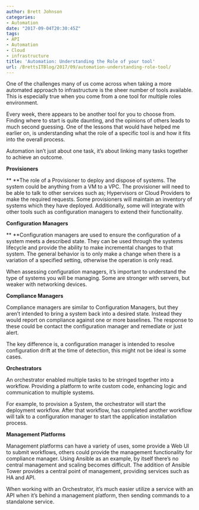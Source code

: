 ```yaml
---
author: Brett Johnson
categories:
- Automation
date: "2017-09-04T20:30:45Z"
tags:
- API
- Automation
- Cloud
- infrastructure
title: 'Automation: Understanding the Role of your tool'
url: /BrettsITBlog/2017/09/automation-understanding-role-tool/
---
```


One of the challenges many of us come across when taking a more automated approach to infrastructure is the sheer number of tools available. This is especially true when you come from a one tool for multiple roles environment.

Every week, there appears to be another tool for you to choose from. Finding where to start is quite daunting, and the opinions of others leads to much second guessing. One of the lessons that would have helped me earlier on, is understanding what the role of a specific tool is and how it fits into the overall process.

Automation isn’t just about one task, it’s about linking many tasks together to achieve an outcome.

**Provisioners**

** **The role of a Provisioner to deploy and dispose of systems. The system could be anything from a VM to a VPC. The provisioner will need to be able to talk to other services such as; Hypervisors or Cloud Providers to make the required requests. Some provisioners will maintain an inventory of systems which they have deployed. Additionally, some will integrate with other tools such as configuration managers to extend their functionality.

**Configuration Managers**

** **Configuration managers are used to ensure the configuration of a system meets a described state. They can be used through the systems lifecycle and provide the ability to make incremental changes to that system. The general behavior is to only make a change when there is a variation of a specified setting, otherwise the operation is only read.

When assessing configuration managers, it’s important to understand the type of systems you will be managing. Some are stronger with servers, but weaker with networking devices.

**Compliance Managers**

Compliance managers are similar to Configuration Managers, but they aren’t intended to bring a system back into a desired state. Instead they would report on compliance against one or more baselines. The response to these could be contact the configuration manager and remediate or just alert.

The key difference is, a configuration manager is intended to resolve configuration drift at the time of detection, this might not be ideal is some cases.

**Orchestrators**

An orchestrator enabled multiple tasks to be stringed together into a workflow. Providing a platform to write custom code, enhancing logic and communication to multiple systems.

For example, to provision a System, the orchestrator will start the deployment workflow. After that workflow, has completed another workflow will talk to a configuration manager to start the application installation process.

**Management Platforms**

Management platforms can have a variety of uses, some provide a Web UI to submit workflows, others could provide the management functionality for compliance manager. Using Ansible as an example, by itself there’s no central management and scaling becomes difficult. The addition of Ansible Tower provides a central point of management, providing services such as HA and API.

When working with an Orchestrator, it’s much easier utilize a service with an API when it’s behind a management platform, then sending commands to a standalone service.